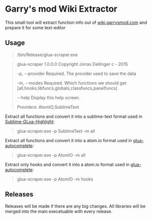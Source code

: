 # Garry's mod Wiki Extractor

This small tool will extract function info out of [wiki.garrysmod.com](http://wiki.garrysmod.com) and prepare it for some text-editor

## Usage
> /bin/Release/glua-scraper.exe

>glua-scraper 1.0.0.0
>Copyright Jonas Dellinger c - 2015
>
>  -p, --provider    Required. The provider used to save the data
>
>  -m, --modes       Required. Which functions we should get
>                    [all,hooks,libfuncs,globals,classfuncs,panelfuncs]
>
>  --help            Display this help screen.
>
> Providers: AtomIO,SublimeText

Extract all functions and convert it into a sublime-text format used in  [Sublime-GLua-Highlight](https://github.com/FPtje/Sublime-GLua-Highlight):
> glua-scraper.exe -p SublimeText -m all

Extract all functions and convert it into a atom.io format used in  [glua-autocomplete](https://github.com/JohnnyCrazy/glua-autocomplete):
> glua-scraper.exe -p AtomIO -m all

Extract only hooks and convert it into a atom.io format used in  [glua-autocomplete](https://github.com/JohnnyCrazy/glua-autocomplete):
> glua-scraper.exe -p AtomIO -m hooks

## Releases

Releases will be made if there are any big changes. All libraries will be merged into the main execetuable with every release.
